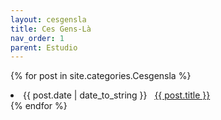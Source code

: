 ```yaml
---
layout: cesgensla
title: Ces Gens-Là
nav_order: 1
parent: Estudio
---
```

{% for post in site.categories.Cesgensla %}
 <li><span>{{ post.date | date_to_string }}</span> &nbsp; <a href="{{ post.url }}">{{ post.title }}</a></li>
{% endfor %}